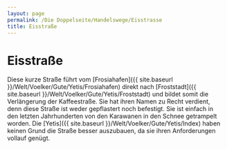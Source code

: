 ```yaml
---
layout: page
permalink: /Die Doppelseite/Handelswege/Eisstrasse
title: Eisstraße
---
```


# Eisstraße

Diese kurze Straße führt vom [Frosiahafen]({{ site.baseurl }}/Welt/Voelker/Gute/Yetis/Frosiahafen) direkt nach [Froststadt]({{ site.baseurl }}/Welt/Voelker/Gute/Yetis/Froststadt) und bildet somit die Verlängerung der Kaffeestraße. Sie hat ihren Namen zu Recht verdient, denn diese Straße ist weder gepflastert noch befestigt. Sie ist einfach in den letzten Jahrhunderten von den Karawanen in den Schnee getrampelt worden. Die [Yetis]({{ site.baseurl }}/Welt/Voelker/Gute/Yetis/Index) haben keinen Grund die Straße besser auszubauen, da sie ihren Anforderungen vollauf genügt.

